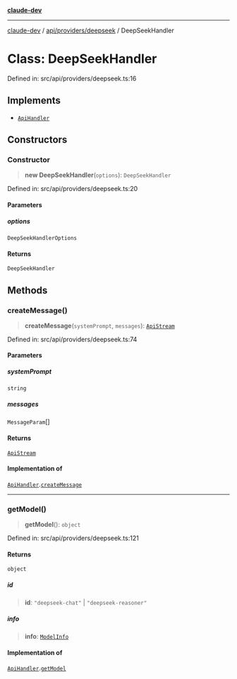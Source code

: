 [**claude-dev**](../../../../README.md)

***

[claude-dev](../../../../README.md) / [api/providers/deepseek](../README.md) / DeepSeekHandler

# Class: DeepSeekHandler

Defined in: src/api/providers/deepseek.ts:16

## Implements

- [`ApiHandler`](../../../interfaces/ApiHandler.md)

## Constructors

### Constructor

> **new DeepSeekHandler**(`options`): `DeepSeekHandler`

Defined in: src/api/providers/deepseek.ts:20

#### Parameters

##### options

`DeepSeekHandlerOptions`

#### Returns

`DeepSeekHandler`

## Methods

### createMessage()

> **createMessage**(`systemPrompt`, `messages`): [`ApiStream`](../../../transform/stream/type-aliases/ApiStream.md)

Defined in: src/api/providers/deepseek.ts:74

#### Parameters

##### systemPrompt

`string`

##### messages

`MessageParam`[]

#### Returns

[`ApiStream`](../../../transform/stream/type-aliases/ApiStream.md)

#### Implementation of

[`ApiHandler`](../../../interfaces/ApiHandler.md).[`createMessage`](../../../interfaces/ApiHandler.md#createmessage)

***

### getModel()

> **getModel**(): `object`

Defined in: src/api/providers/deepseek.ts:121

#### Returns

`object`

##### id

> **id**: `"deepseek-chat"` \| `"deepseek-reasoner"`

##### info

> **info**: [`ModelInfo`](../../../../shared/api/interfaces/ModelInfo.md)

#### Implementation of

[`ApiHandler`](../../../interfaces/ApiHandler.md).[`getModel`](../../../interfaces/ApiHandler.md#getmodel)

